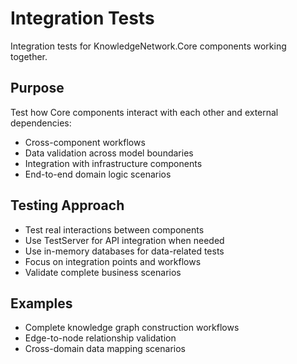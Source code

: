 # Integration Tests

Integration tests for KnowledgeNetwork.Core components working together.

## Purpose
Test how Core components interact with each other and external dependencies:
- Cross-component workflows
- Data validation across model boundaries
- Integration with infrastructure components
- End-to-end domain logic scenarios

## Testing Approach
- Test real interactions between components
- Use TestServer for API integration when needed
- Use in-memory databases for data-related tests
- Focus on integration points and workflows
- Validate complete business scenarios

## Examples
- Complete knowledge graph construction workflows
- Edge-to-node relationship validation
- Cross-domain data mapping scenarios